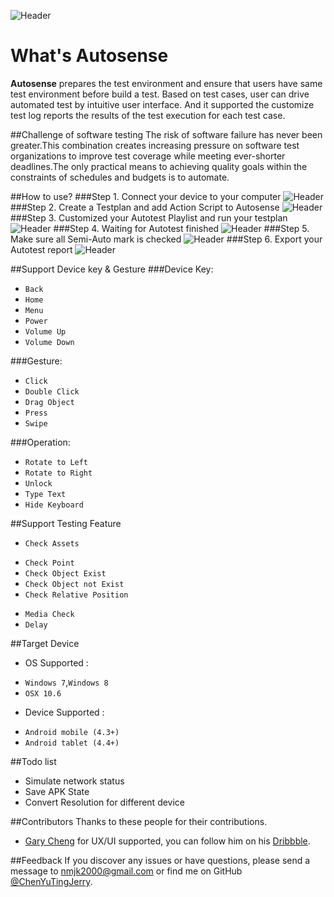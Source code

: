 ![Header](https://github.com/yra99ary/AutoSense_2/blob/master/doc/Autosense_banner.png)

# What's Autosense
**Autosense** prepares the test environment and ensure that users have same test environment before build a test. Based on test cases, user can drive automated test by intuitive user interface. And it supported the customize test log reports the results of the test execution for each test case.

##Challenge of software testing
The risk of software failure has never been greater.This combination creates increasing pressure on software test organizations to improve test coverage while meeting ever-shorter deadlines.The only practical means to achieving quality goals within the constraints of schedules and budgets is to automate.

##How to use?
###Step 1. Connect your device to your computer
![Header](https://github.com/yra99ary/AutoSense_2/blob/master/doc/%20step1.png)
###Step 2. Create a Testplan and add Action Script to Autosense
![Header](https://github.com/yra99ary/AutoSense_2/blob/master/doc/step2.png)
###Step 3. Customized your Autotest Playlist and run your testplan
![Header](https://github.com/yra99ary/AutoSense_2/blob/master/doc/step3.png)
###Step 4. Waiting for Autotest finished
![Header](https://github.com/yra99ary/AutoSense_2/blob/master/doc/step4.png)
###Step 5. Make sure all Semi-Auto mark is checked
![Header](https://github.com/yra99ary/AutoSense_2/blob/master/doc/step5.png)
###Step 6. Export your Autotest report
![Header](https://github.com/yra99ary/AutoSense_2/blob/master/doc/step6.png)

##Support Device key & Gesture
###Device Key:
* `Back`
* `Home`
* `Menu`
* `Power`
* `Volume Up`
* `Volume Down`

###Gesture:
* `Click` 
* `Double Click`
* `Drag Object`
* `Press`
* `Swipe`

###Operation:
* `Rotate to Left`
* `Rotate to Right`
* `Unlock`
* `Type Text`
* `Hide Keyboard`

##Support Testing Feature
* `Check Assets`
 - `Check Point`
 - `Check Object Exist`
 - `Check Object not Exist`
 - `Check Relative Position` 
* `Media Check`
* `Delay`

##Target Device

* OS Supported : 
 - `Windows 7`,`Windows 8`
 - `OSX 10.6`

* Device Supported :  
 - `Android mobile (4.3+)`
 - `Android tablet (4.4+) `

##Todo list
* Simulate network status
* Save APK State
* Convert Resolution for different device


##Contributors
Thanks to these people for their contributions.

* [Gary Cheng](https://github.com/yra99ary) for UX/UI supported, you can follow him on his [Dribbble](https://dribbble.com/yra99ary). 

##Feedback
If you discover any issues or have questions, please send a message to [nmjk2000@gmail.com](mailto:nmjk2000@gmail.com) or find me on GitHub [@ChenYuTingJerry](https://github.com/ChenYuTingJerry).

